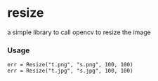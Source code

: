 resize
======

a simple library to call opencv to resize the image
### Usage

```
err = Resize("t.png", "s.png", 100, 100)
err = Resize("t.jpg", "s.jpg", 100, 100)
```
